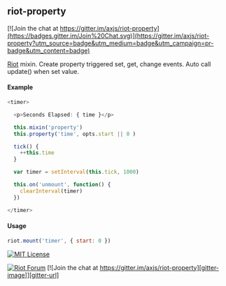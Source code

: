
## riot-property

[![Join the chat at https://gitter.im/axjs/riot-property](https://badges.gitter.im/Join%20Chat.svg)](https://gitter.im/axjs/riot-property?utm_source=badge&utm_medium=badge&utm_campaign=pr-badge&utm_content=badge)

[Riot](https://muut.com/riotjs/) mixin. Create property triggered set, get, change events. Auto call update() when set value.



#### Example

``` javascript
<timer>

  <p>Seconds Elapsed: { time }</p>

  this.mixin('property')
  this.property('time', opts.start || 0 )

  tick() {
    ++this.time
  }

  var timer = setInterval(this.tick, 1000)

  this.on('unmount', function() {
    clearInterval(timer)
  })

</timer>
```

#### Usage

``` javascript
riot.mount('timer', { start: 0 })
```
[![MIT License][license-image]][license-url]

[![Riot Forum][riot-forum-image]][riot-forum-url]
[![Join the chat at https://gitter.im/axjs/riot-property][gitter-image]][gitter-url]

[license-image]:http://img.shields.io/badge/license-MIT-000000.svg?style=flat-square
[license-url]:LICENSE.txt

[riot-forum-image]:https://img.shields.io/badge/muut-JOIN_CHAT%E2%86%92-ff0044.svg?style=flat-square
[riot-forum-url]:https://muut.com/riotjs/forum/

[gitter-image]:https://img.shields.io/badge/GITTER-JOIN_CHAT_%E2%86%92-1dce73.svg?style=flat-square
[gitter-url]:https://gitter.im/axjs/riot-property?utm_source=badge&utm_medium=badge&utm_campaign=pr-badge&utm_content=badge
